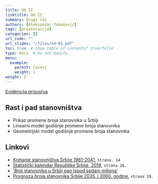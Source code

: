 ```yaml
---
title: OD II
linktitle: OD II
summary: Drugi čas
authors: [Aleksandar Tomašević]
tags: [prezentacija]
categories: []
url_code: ""
url_slides: "/files/od-01.pdf"
toc: true  # Show table of contents? true/false
type: docs  # Do not modify.
menu:
  example:
    parent: Časovi
    weight: 1
weight: 2
---
```


[Evidencija prisustva](https://forms.gle/t2dR6nUfJ5oPhFVT6)

## Rast i pad stanovništva

- Prikaz promene broja stanovnika u Srbiji
- Linearni model godišnje promene broja stanovnika
- Geometrijski model godišnje promene broja stanovnika

## Linkovi

- [Kretanje stanovništva Srbije 1961-2041](http://www.mdpp.gov.rs/doc/projekcije/Projekcije%20stanovnistva%20Republike%20Srbije%202011-2041.%20godine.pdf),  `strana. 14`
- [Statistički kalendar Republike Srbije, 2019](http://publikacije.stat.gov.rs/G2019/Pdf/G201917012.pdf),  `strana 26.`
- ['Broj stanovnika u Srbiji pao ispod sedam miliona'](http://www.politika.rs/sr/clanak/406443/Broj-stanovnika-u-Srbiji-pao-ispod-sedam-miliona)
- [Prognoza broja stanovnika Srbije 2035. i 2060. godine](http://www.fiskalnisavet.rs/doc/istrazivacki-radovi/studija-projekcije_stanovnistva_srbije_od_2010-2060-penev.pdf),  `strana 19.`




